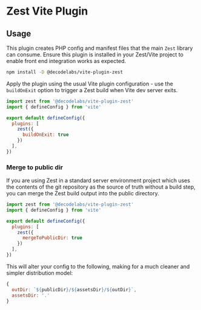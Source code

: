 # Zest Vite Plugin

## Usage

This plugin creates PHP config and manifest files that the main <code>Zest</code> library can consume.
Ensure this plugin is installed in your Zest/Vite project to enable front end integration works as expected.

```bash
npm install -D @decodelabs/vite-plugin-zest
```

Apply the plugin using the usual Vite plugin configuration - use the <code>buildOnExit</code> option to trigger a Zest build when Vite dev server exits.

```javascript
import zest from '@decodelabs/vite-plugin-zest'
import { defineConfig } from 'vite'

export default defineConfig({
  plugins: [
    zest({
      buildOnExit: true
    })
  ],
})
```

### Merge to public dir

If you are using Zest in a standard server environment project which uses the contents of the git repository as the source of truth without a build step, you can merge the Zest build output into the public directory.

```javascript
import zest from '@decodelabs/vite-plugin-zest'
import { defineConfig } from 'vite'

export default defineConfig({
  plugins: [
    zest({
      mergeToPublicDir: true
    })
  ],
})
```

This will alter your config to the following, making for a much cleaner and simpler distribution model:

```javascript
{
  outDir: `${publicDir}/${assetsDir}/${outDir}`,
  assetsDir: '.'
}
